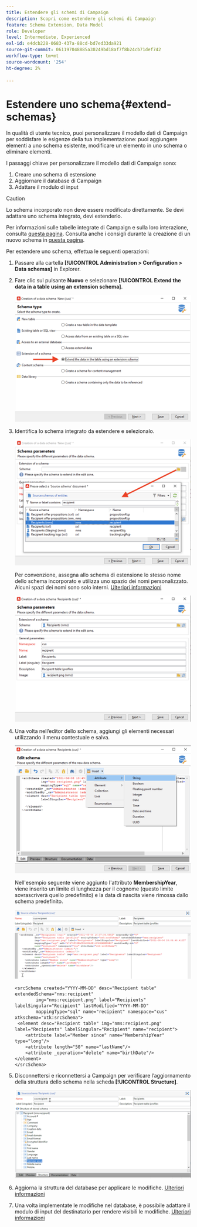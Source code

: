 ```yaml
---
title: Estendere gli schemi di Campaign
description: Scopri come estendere gli schemi di Campaign
feature: Schema Extension, Data Model
role: Developer
level: Intermediate, Experienced
exl-id: e4dcb228-0683-437a-88cd-bd7ed33da921
source-git-commit: 061197048885a30249bd18af7f8b24cb71def742
workflow-type: tm+mt
source-wordcount: '254'
ht-degree: 2%

---
```


# Estendere uno schema{#extend-schemas}

In qualità di utente tecnico, puoi personalizzare il modello dati di Campaign per soddisfare le esigenze della tua implementazione: puoi aggiungere elementi a uno schema esistente, modificare un elemento in uno schema o eliminare elementi.

I passaggi chiave per personalizzare il modello dati di Campaign sono:

1. Creare uno schema di estensione
1. Aggiornare il database di Campaign
1. Adattare il modulo di input

>[!CAUTION]
>Lo schema incorporato non deve essere modificato direttamente. Se devi adattare uno schema integrato, devi estenderlo.

Per informazioni sulle tabelle integrate di Campaign e sulla loro interazione, consulta [questa pagina](datamodel.md). Consulta anche i consigli durante la creazione di un nuovo schema in [questa pagina](create-schema.md).

Per estendere uno schema, effettua le seguenti operazioni:

1. Passare alla cartella **[!UICONTROL Administration > Configuration > Data schemas]** in Explorer.
1. Fare clic sul pulsante **Nuovo** e selezionare **[!UICONTROL Extend the data in a table using an extension schema]**.

   ![](assets/extend-schema-option.png)

1. Identifica lo schema integrato da estendere e selezionalo.

   ![](assets/extend-schema-select.png)

   Per convenzione, assegna allo schema di estensione lo stesso nome dello schema incorporato e utilizza uno spazio dei nomi personalizzato.  Alcuni spazi dei nomi sono solo interni. [Ulteriori informazioni](schemas.md#reserved-namespaces)

   ![](assets/extend-schema-validate.png)

1. Una volta nell’editor dello schema, aggiungi gli elementi necessari utilizzando il menu contestuale e salva.

   ![](assets/extend-schema-edit.png)

   Nell&#39;esempio seguente viene aggiunto l&#39;attributo **MembershipYear**, viene inserito un limite di lunghezza per il cognome (questo limite sovrascriverà quello predefinito) e la data di nascita viene rimossa dallo schema predefinito.

   ![](assets/extend-schema-sample.png)

   ```
   <srcSchema created="YYYY-MM-DD" desc="Recipient table" extendedSchema="nms:recipient"
           img="nms:recipient.png" label="Recipients" labelSingular="Recipient" lastModified="YYYY-MM-DD"
           mappingType="sql" name="recipient" namespace="cus" xtkschema="xtk:srcSchema">
    <element desc="Recipient table" img="nms:recipient.png" label="Recipients" labelSingular="Recipient" name="recipient">
       <attribute label="Member since" name="MembershipYear" type="long"/>
       <attribute length="50" name="lastName"/>
       <attribute _operation="delete" name="birthDate"/>
   </element>
   </srcSchema>
   ```

1. Disconnettersi e riconnettersi a Campaign per verificare l’aggiornamento della struttura dello schema nella scheda **[!UICONTROL Structure]**.

   ![](assets/extend-schema-structure.png)

1. Aggiorna la struttura del database per applicare le modifiche. [Ulteriori informazioni](update-database-structure.md)

1. Una volta implementate le modifiche nel database, è possibile adattare il modulo di input del destinatario per rendere visibili le modifiche. [Ulteriori informazioni](forms.md)
